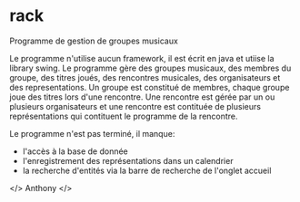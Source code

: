 # rack
Programme de gestion de groupes musicaux

Le programme n'utilise aucun framework, il est écrit en java et utiise la library swing.
Le programme gère des groupes musicaux, des membres du groupe, des titres joués, des rencontres
musicales, des organisateurs et des representations.
Un groupe est constitué de membres, chaque groupe joue des titres lors d'une rencontre.
Une rencontre est gérée par un ou plusieurs organisateurs et une rencontre est contituée de
plusieurs représentations qui contituent le programme de la rencontre.

Le programme n'est pas terminé, il manque:
- l'accès à la base de donnée
- l'enregistrement des représentations dans un calendrier
- la recherche d'entités via la barre de recherche de l'onglet accueil

</> Anthony </>
